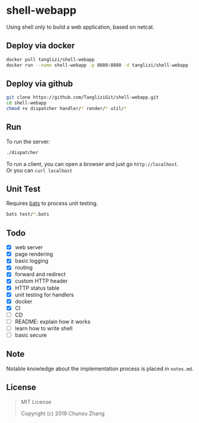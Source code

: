 # shell-webapp
Using shell only to build a web application, based on netcat. 

## Deploy via docker  
```bash
docker pull tanglizi/shell-webapp  
docker run --name shell-webapp -p 8080:8080 -d tanglizi/shell-webapp
```

## Deploy via github  
```bash
git clone https://github.com/TangliziGit/shell-webapp.git
cd shell-webapp
chmod +x dispatcher handler/* render/* util/*
```

## Run
To run the server:
```bash
./dispatcher
```

To run a client, you can open a browser and just go `http://localhost`.  
Or you can `curl localhost`

## Unit Test
Requires [bats](https://github.com/bats-core/bats-core) to process unit testing.
```bash
bats test/*.bats
```

## Todo

- [x] web server
- [x] page rendering
- [x] basic logging
- [x] routing
- [x] forward and redirect
- [x] custom HTTP header
- [x] HTTP status table
- [x] unit testing for handlers
- [x] docker
- [x] CI
- [ ] CD
- [ ] README: explain how it works
- [ ] learn how to write shell
- [ ] basic secure

## Note
Notable knowledge about the implementation process is placed in `notes.md`.

## License

> MIT License
> 
> Copyright (c) 2019 Chunxu Zhang
> 
